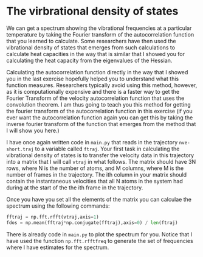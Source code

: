 # The virbrational density of states

We can get a spectrum showing the vibrational frequencies at a particular temperature by taking the 
Fourier transform of the autocorrelation function that you learned to calculate.  Some researchers have 
then used the vibrational density of states that emerges from such calculations to calculate heat capacities
in the way that is similar that I showed you for calculating the heat capacity from the eigenvalues of the Hessian.

Calculating the autocorrelation function directly in the way that I showed you in the last exercise hopefully helped you to 
understand what this function measures. Researchers typically avoid using this method, however, as it is computationally 
expensive and there is a faster way to get the Fourier Transform of the velocity autocorrelation function that uses the 
convolution theorem.  I am thus going to teach you this method for getting the fourier transform of the autocorrelation 
function in this exercise (if you ever want the autocorrelation function again you can get this by taking the inverse fourier
transform of the function that emerges from the method that I will show you here.)

I have once again written code in `main.py` that reads in the trajectory `nve-short.traj` to a variable called `ftraj`.  Your 
first task in calculating the vibrational density of states is to transfer the velocity data in this trajectory into a 
matrix that I will call `vtraj` in what follows.  The matrix should have 3N rows, where N is the number of atoms, and M columns,
where M is the number of frames in the trajectory.  The ith column in your matrix should contain the instantaneous velocities that all 
N atoms in the system had during at the start of the the ith frame in the trajectory.

Once you have you set all the elements of the matrix you can calculae the spectrum using the following commands:

```python
fftraj = np.fft.rfft(vtraj,axis=1)
fdos = np.mean(fftraj*np.conjugate(fftraj),axis=0) / len(ftraj)
```

There is already code in `main.py` to plot the spectrum for you.  Notice that I have used the function `np.fft.rfftfreq` to generate the 
set of frequencies where I have estimates for the spectrum.

